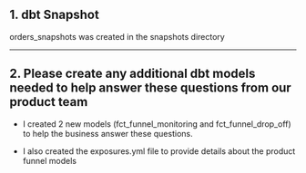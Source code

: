 ## 1. dbt Snapshot

orders_snapshots was created in the snapshots directory

-------------------------------------------------------------------------

## 2. Please create any additional dbt models needed to help answer these questions from our product team

*  I created 2 new models (fct_funnel_monitoring and fct_funnel_drop_off) to help the business answer these questions.

*  I also created the exposures.yml file to provide details about the product funnel models


